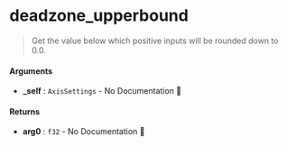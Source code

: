 # deadzone\_upperbound

>  Get the value below which positive inputs will be rounded down to 0.0.

#### Arguments

- **\_self** : `AxisSettings` \- No Documentation 🚧

#### Returns

- **arg0** : `f32` \- No Documentation 🚧